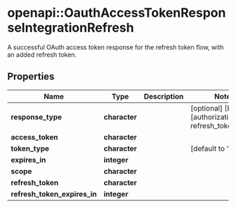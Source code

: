 # openapi::OauthAccessTokenResponseIntegrationRefresh

A successful OAuth access token response for the refresh token flow, with an added refresh token.

## Properties
Name | Type | Description | Notes
------------ | ------------- | ------------- | -------------
**response_type** | **character** |  | [optional] [Enum: [authorization_code, refresh_token]] 
**access_token** | **character** |  | 
**token_type** | **character** |  | [default to &quot;bearer&quot;] 
**expires_in** | **integer** |  | 
**scope** | **character** |  | 
**refresh_token** | **character** |  | 
**refresh_token_expires_in** | **integer** |  | 


